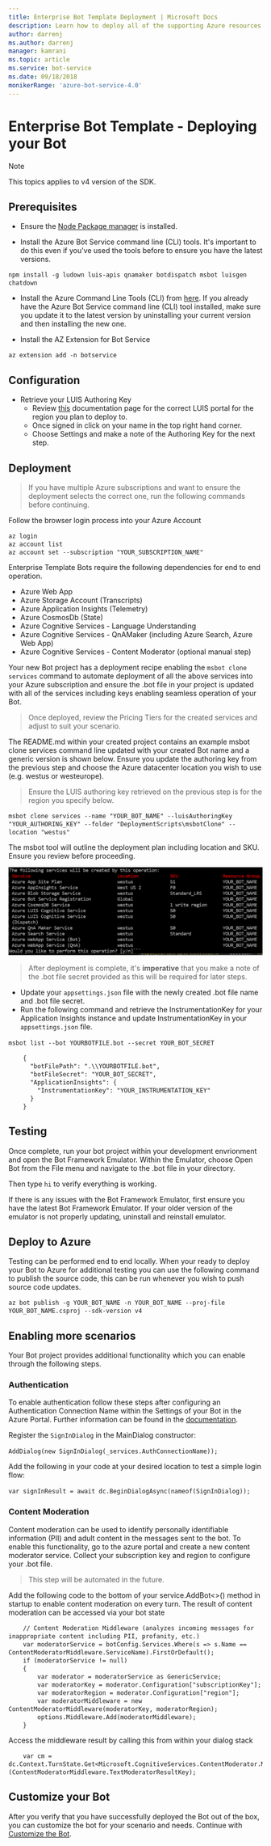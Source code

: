 ```yaml
---
title: Enterprise Bot Template Deployment | Microsoft Docs
description: Learn how to deploy all of the supporting Azure resources for your Enterprise Bot
author: darrenj
ms.author: darrenj
manager: kamrani
ms.topic: article
ms.service: bot-service
ms.date: 09/18/2018
monikerRange: 'azure-bot-service-4.0'
---
```


# Enterprise Bot Template - Deploying your Bot

> [!NOTE]
> This topics applies to v4 version of the SDK. 

## Prerequisites

- Ensure the [Node Package manager](https://nodejs.org/en/) is installed.

- Install the Azure Bot Service command line (CLI) tools. It's important to do this even if you've used the tools before to ensure you have the latest versions.

```shell
npm install -g ludown luis-apis qnamaker botdispatch msbot luisgen chatdown
```

- Install the Azure Command Line Tools (CLI) from [here](https://docs.microsoft.com/en-us/cli/azure/install-azure-cli-windows?view=azure-cli-latest). If you already have the Azure Bot Service command line (CLI) tool installed, make sure you update it to the latest version by uninstalling your current version and then installing the new one.

- Install the AZ Extension for Bot Service
```shell
az extension add -n botservice
```

## Configuration

- Retrieve your LUIS Authoring Key
   - Review [this](https://docs.microsoft.com/en-us/azure/cognitive-services/luis/luis-reference-regions) documentation page for the correct LUIS portal for the region you plan to deploy to. 
   - Once signed in click on your name in the top right hand corner.
   - Choose Settings and make a note of the Authoring Key for the next step.

## Deployment

>If you have multiple Azure subscriptions and want to ensure the deployment selects the correct one, run the following commands before continuing.

 Follow the browser login process into your Azure Account
```shell
az login
az account list
az account set --subscription "YOUR_SUBSCRIPTION_NAME"
```

Enterprise Template Bots require the following dependencies for end to end operation.
- Azure Web App
- Azure Storage Account (Transcripts)
- Azure Application Insights (Telemetry)
- Azure CosmosDb (State)
- Azure Cognitive Services - Language Understanding
- Azure Cognitive Services - QnAMaker (including Azure Search, Azure Web App)
- Azure Cognitive Services - Content Moderator (optional manual step)

Your new Bot project has a deployment recipe enabling the `msbot clone services` command to automate deployment of all the above services into your Azure subscription and ensure the .bot file in your project is updated with all of the services including keys enabling seamless operation of your Bot.

> Once deployed, review the Pricing Tiers for the created services and adjust to suit your scenario.

The README.md within your created project contains an example msbot clone services command line updated with your created Bot name and a generic version is shown below. Ensure you update the authoring key from the previous step and choose the Azure datacenter location you wish to use (e.g. westus or westeurope).

> Ensure the LUIS authoring key retrieved on the previous step is for the region you specify below.

```shell
msbot clone services --name "YOUR_BOT_NAME" --luisAuthoringKey "YOUR_AUTHORING_KEY" --folder "DeploymentScripts\msbotClone" --location "westus"
```

The msbot tool will outline the deployment plan including location and SKU. Ensure you review before proceeding.

![Deployment Confirmation](./media/enterprise-template/EnterpriseBot-ConfirmDeployment.png)

>After deployment is complete, it's **imperative** that you make a note of the .bot file secret provided as this will be required for later steps.

- Update your `appsettings.json` file with the newly created .bot file name and .bot file secret.
- Run the following command and retrieve the InstrumentationKey for your Application Insights instance and update InstrumentationKey in your `appsettings.json` file.

`msbot list --bot YOURBOTFILE.bot --secret YOUR_BOT_SECRET`

        {
          "botFilePath": ".\\YOURBOTFILE.bot",
          "botFileSecret": "YOUR_BOT_SECRET",
          "ApplicationInsights": {
            "InstrumentationKey": "YOUR_INSTRUMENTATION_KEY"
          }
        }

## Testing

Once complete, run your bot project within your development envrionment and open the Bot Framework Emulator. Within the Emulator, choose Open Bot from the File menu and navigate to the .bot file in your directory.

Then type ```hi``` to verify everything is working.

If there is any issues with the Bot Framework Emulator, first ensure you have the latest Bot Framework Emulator. If your older version of the emulator is not properly updating, uninstall and reinstall emulator.

## Deploy to Azure

Testing can be performed end to end locally. When your ready to deploy your Bot to Azure for additional testing you can use the following command to publish the source code, this can be run whenever you wish to push source code updates.

```shell
az bot publish -g YOUR_BOT_NAME -n YOUR_BOT_NAME --proj-file YOUR_BOT_NAME.csproj --sdk-version v4
```

## Enabling more scenarios

Your Bot project provides additional functionality which you can enable through the following steps.

### Authentication

To enable authentication follow these steps after configuring an Authentication Connection Name within the Settings of your Bot in the Azure Portal. Further information can be found in the [documentation](https://docs.microsoft.com/en-us/azure/bot-service/bot-builder-tutorial-authentication?view=azure-bot-service-3.0).

Register the `SignInDialog` in the MainDialog constructor:
    
`AddDialog(new SignInDialog(_services.AuthConnectionName));`

Add the following in your code at your desired location to test a simple login flow:
    
`var signInResult = await dc.BeginDialogAsync(nameof(SignInDialog));`

### Content Moderation

Content moderation can be used to identify personally identifiable information (PII) and adult content in the messages sent to the bot. To enable this functionality, go to the azure portal
and create a new content moderator service. Collect your subscription key and region to configure your .bot file. 

> This step will be automated in the future.

Add the following code to the bottom of your service.AddBot<>() method in startup to enable content moderation on every turn. 
The result of content moderation can be accessed via your bot state 
    
```
    // Content Moderation Middleware (analyzes incoming messages for inappropriate content including PII, profanity, etc.)
    var moderatorService = botConfig.Services.Where(s => s.Name == ContentModeratorMiddleware.ServiceName).FirstOrDefault();
    if (moderatorService != null)
    {
        var moderator = moderatorService as GenericService;
        var moderatorKey = moderator.Configuration["subscriptionKey"];
        var moderatorRegion = moderator.Configuration["region"];
        var moderatorMiddleware = new ContentModeratorMiddleware(moderatorKey, moderatorRegion);
        options.Middleware.Add(moderatorMiddleware);
    }
```
Access the middleware result by calling this from within your dialog stack
```     
    var cm = dc.Context.TurnState.Get<Microsoft.CognitiveServices.ContentModerator.Models.Screen>(ContentModeratorMiddleware.TextModeratorResultKey);
```

## Customize your Bot

After you verify that you have successfully deployed the Bot out of the box, you can customize the bot for your scenario and needs. Continue with [Customize the Bot](bot-builder-enterprise-template-customize.md).
